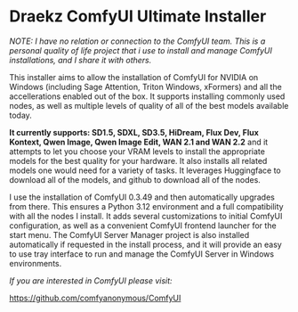 # Draekz ComfyUI Ultimate Installer

_NOTE: I have no relation or connection to the ComfyUI team. This is a personal quality of life project that i use to install and manage ComfyUI installations, and I share it with others._

This installer aims to allow the installation of ComfyUI for NVIDIA on Windows (including Sage Attention, Triton Windows, xFormers) and all the accellerations enabled out of the box. It supports installing commonly used nodes, as well as multiple levels of quality of all of the best models available today.

**It currently supports: SD1.5, SDXL, SD3.5, HiDream, Flux Dev, Flux Kontext, Qwen Image, Qwen Image Edit, WAN 2.1 and WAN 2.2** and it attempts to let you choose your VRAM levels to install the appropriate models for the best quality for your hardware. It also installs all related models one would need for a variety of tasks. It leverages Huggingface to download all of the models, and github to download all of the nodes.

I use the installation of ComfyUI 0.3.49 and then automatically upgrades from there. This ensures a Python 3.12 environment and a full compatibility with all the nodes I install. It adds several customizations to initial ComfyUI configuration, as well as a convenient ComfyUI frontend launcher for the start menu. The ComfyUI Server Manager project is also installed automatically if requested in the install process, and it will provide an easy to use tray interface to run and manage the ComfyUI Server in Windows environments.

_If you are interested in ComfyUI please visit:_

https://github.com/comfyanonymous/ComfyUI

